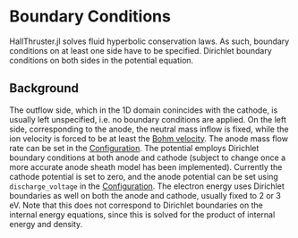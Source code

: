 # Boundary Conditions

HallThruster.jl solves fluid hyperbolic conservation laws. As such, boundary conditions on at least one side have to be specified. Dirichlet boundary conditions on both sides in the potential equation. 

## Background

The outflow side, which in the 1D domain conincides with the cathode, is usually left unspecified, i.e. no boundary conditions are applied. On the left side, corresponding to the anode, the neutral mass inflow is fixed, while the ion velocity is forced to be at least the [Bohm velocity](@ref). The anode mass flow rate can be set in the [Configuration](@ref). The potential employs Dirichlet boundary conditions at both anode and cathode (subject to change once a more accurate anode sheath model has been implemented). Currently the cathode potential is set to zero, and the anode potential can be set using `discharge_voltage` in the [Configuration](@ref). The electron energy uses Dirichlet boundaries as well on both the anode and cathode, usually fixed to 2 or 3 eV. Note that this does not correspond to Dirichlet boundaries on the internal energy equations, since this is solved for the product of internal energy and density. 

